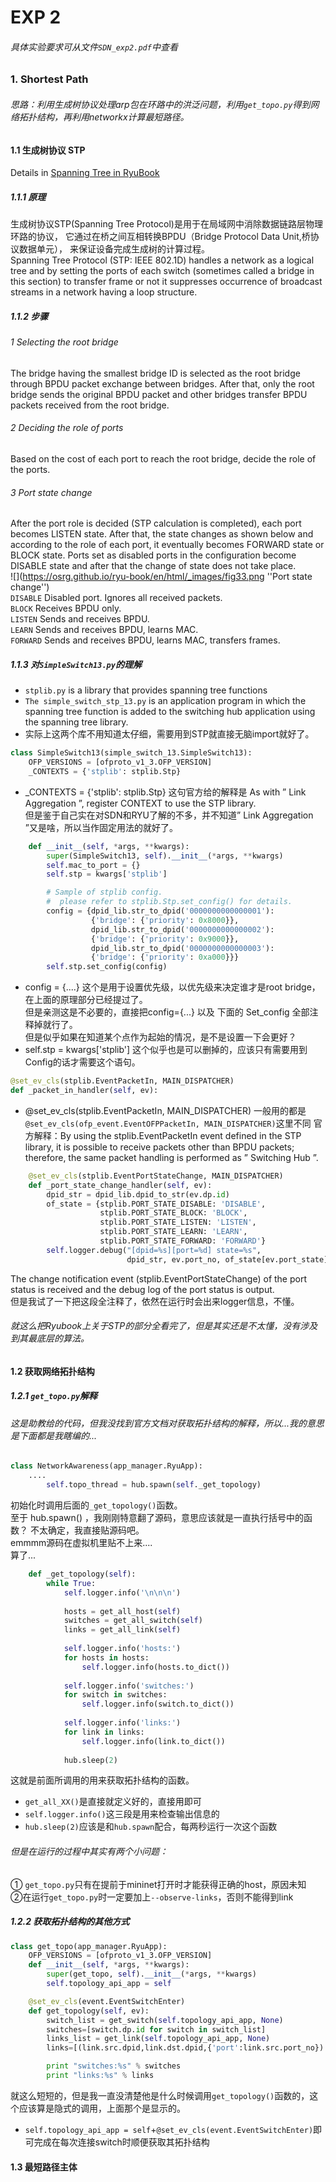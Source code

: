 EXP 2
====
###### 具体实验要求可从文件`SDN_exp2.pdf`中查看
### 1. Shortest Path
######  思路：利用生成树协议处理arp包在环路中的洪泛问题，利用`get_topo.py`得到网络拓扑结构，再利用networkx计算最短路径。
#### 1.1 生成树协议 STP
Details in [Spanning Tree in RyuBook](https://osrg.github.io/ryu-book/en/html/spanning_tree.html)
##### 1.1.1 原理
生成树协议STP(Spanning Tree Protocol)是用于在局域网中消除数据链路层物理环路的协议，
它通过在桥之间互相转换BPDU（Bridge Protocol Data Unit,桥协议数据单元），
来保证设备完成生成树的计算过程。<br>
Spanning Tree Protocol (STP: IEEE 802.1D) handles a network as a logical tree 
and by setting the ports of each switch (sometimes called a bridge in this section) 
to transfer frame or not it suppresses occurrence of broadcast streams in a network having a loop structure.
##### 1.1.2 步骤
###### 1 Selecting the root bridge<br>
The bridge having the smallest bridge ID is selected as the root bridge through BPDU packet exchange between bridges. 
After that, only the root bridge sends the original BPDU packet and other bridges transfer BPDU packets received from the root bridge.<br>
###### 2 Deciding the role of ports<br>
Based on the cost of each port to reach the root bridge, decide the role of the ports.<br>
###### 3 Port state change<br>
After the port role is decided (STP calculation is completed), each port becomes LISTEN state. 
After that, the state changes as shown below and according to the role of each port, 
it eventually becomes FORWARD state or BLOCK state. 
Ports set as disabled ports in the configuration become DISABLE state and after that the change of state does not take place.<br>
![](https://osrg.github.io/ryu-book/en/html/_images/fig33.png ''Port state change'')<br>
`DISABLE`	Disabled port. Ignores all received packets.<br>
`BLOCK`	  Receives BPDU only.<br>
`LISTEN`	Sends and receives BPDU.<br>
`LEARN`	  Sends and receives BPDU, learns MAC.<br>
`FORWARD`	Sends and receives BPDU, learns MAC, transfers frames.<br>
##### 1.1.3 对`SimpleSwitch13.py`的理解
* `stplib.py` is a library that provides spanning tree functions 
* `The simple_switch_stp_13.py` is an application program in which the spanning tree function is added to the switching hub application using the spanning tree library.
* 实际上这两个库不用知道太仔细，需要用到STP就直接无脑import就好了。
```python
class SimpleSwitch13(simple_switch_13.SimpleSwitch13):
    OFP_VERSIONS = [ofproto_v1_3.OFP_VERSION]
    _CONTEXTS = {'stplib': stplib.Stp}
```
*  _CONTEXTS = {'stplib': stplib.Stp} 
这句官方给的解释是 As with ” Link Aggregation ”, register CONTEXT to use the STP library. <br>
但是鉴于自己实在对SDN和RYU了解的不多，并不知道” Link Aggregation ”又是啥，所以当作固定用法的就好了。
```python
    def __init__(self, *args, **kwargs):
        super(SimpleSwitch13, self).__init__(*args, **kwargs)
        self.mac_to_port = {}
        self.stp = kwargs['stplib']

        # Sample of stplib config.
        #  please refer to stplib.Stp.set_config() for details.
        config = {dpid_lib.str_to_dpid('0000000000000001'):
                  {'bridge': {'priority': 0x8000}},
                  dpid_lib.str_to_dpid('0000000000000002'):
                  {'bridge': {'priority': 0x9000}},
                  dpid_lib.str_to_dpid('0000000000000003'):
                  {'bridge': {'priority': 0xa000}}}
        self.stp.set_config(config)
```
* config = {....}
这个是用于设置优先级，以优先级来决定谁才是root bridge，在上面的原理部分已经提过了。<br>
但是亲测这是不必要的，直接把config={...} 以及 下面的 Set_config 全部注释掉就行了。<br>
但是似乎如果在知道某个点作为起始的情况，是不是设置一下会更好？
*  self.stp = kwargs['stplib'] 
这个似乎也是可以删掉的，应该只有需要用到Config的话才需要这个语句。
```python
@set_ev_cls(stplib.EventPacketIn, MAIN_DISPATCHER)
def _packet_in_handler(self, ev):
```
* @set_ev_cls(stplib.EventPacketIn, MAIN_DISPATCHER)
一般用的都是`@set_ev_cls(ofp_event.EventOFPPacketIn, MAIN_DISPATCHER)`这里不同
官方解释：By using the stplib.EventPacketIn event defined in the STP library, 
it is possible to receive packets other than BPDU packets; 
therefore, the same packet handling is performed as ” Switching Hub ”.
```python
    @set_ev_cls(stplib.EventPortStateChange, MAIN_DISPATCHER)
    def _port_state_change_handler(self, ev):
        dpid_str = dpid_lib.dpid_to_str(ev.dp.id)
        of_state = {stplib.PORT_STATE_DISABLE: 'DISABLE',
                    stplib.PORT_STATE_BLOCK: 'BLOCK',
                    stplib.PORT_STATE_LISTEN: 'LISTEN',
                    stplib.PORT_STATE_LEARN: 'LEARN',
                    stplib.PORT_STATE_FORWARD: 'FORWARD'}
        self.logger.debug("[dpid=%s][port=%d] state=%s",
                          dpid_str, ev.port_no, of_state[ev.port_state])
```
The change notification event (stplib.EventPortStateChange) of the port status is received 
and the debug log of the port status is output.<br>
但是我试了一下把这段全注释了，依然在运行时会出来logger信息，不懂。
###### 就这么把Ryubook上关于STP的部分全看完了，但是其实还是不太懂，没有涉及到其最底层的算法。
#### 1.2 获取网络拓扑结构
##### 1.2.1 `get_topo.py`解释
###### 这是助教给的代码，但我没找到官方文档对获取拓扑结构的解释，所以...我的意思是下面都是我瞎编的...
```python
class NetworkAwareness(app_manager.RyuApp):
    ....
		self.topo_thread = hub.spawn(self._get_topology)
```
初始化时调用后面的`_get_topology()`函数。<br>至于 hub.spawn() ，我刚刚特意翻了源码，意思应该就是一直执行括号中的函数？
不太确定，我直接贴源码吧。<br>emmmm源码在虚拟机里贴不上来....<br>算了...
```python
	def _get_topology(self):
		while True:
			self.logger.info('\n\n\n')
			
			hosts = get_all_host(self)
			switches = get_all_switch(self)
			links = get_all_link(self)
			
			self.logger.info('hosts:')
			for hosts in hosts:
				self.logger.info(hosts.to_dict())
				
			self.logger.info('switches:')
			for switch in switches:
				self.logger.info(switch.to_dict())
			
			self.logger.info('links:')
			for link in links:
				self.logger.info(link.to_dict())
				
			hub.sleep(2)
 ```
 这就是前面所调用的用来获取拓扑结构的函数。
 * `get_all_XX()`是直接就定义好的，直接用即可
 * `self.logger.info()`这三段是用来检查输出信息的
 * `hub.sleep(2)`应该是和`hub.spawn`配合，每两秒运行一次这个函数
###### 但是在运行的过程中其实有两个小问题：
 ① `get_topo.py`只有在提前于mininet打开时才能获得正确的host，原因未知<br>
 ②在运行`get_topo.py`时一定要加上`--observe-links`，否则不能得到link
##### 1.2.2 获取拓扑结构的其他方式
```python
class get_topo(app_manager.RyuApp):
	OFP_VERSIONS = [ofproto_v1_3.OFP_VERSION]
	def __init__(self, *args, **kwargs):
		super(get_topo, self).__init__(*args, **kwargs)
		self.topology_api_app = self

	@set_ev_cls(event.EventSwitchEnter)
	def get_topology(self, ev):
		switch_list = get_switch(self.topology_api_app, None)
		switches=[switch.dp.id for switch in switch_list]
		links_list = get_link(self.topology_api_app, None)
		links=[(link.src.dpid,link.dst.dpid,{'port':link.src.port_no}) for link in links_list]

		print "switches:%s" % switches
		print "links:%s" % links
```
就这么短短的，但是我一直没清楚他是什么时候调用`get_topology()`函数的，这个应该算是隐式的调用，上面那个是显示的。
* `self.topology_api_app = self`+`@set_ev_cls(event.EventSwitchEnter)`即可完成在每次连接switch时顺便获取其拓扑结构
#### 1.3 最短路径主体




